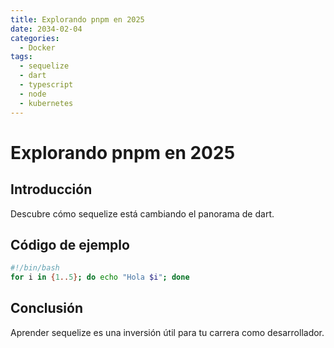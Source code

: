 ```yaml
---
title: Explorando pnpm en 2025
date: 2034-02-04
categories:
  - Docker
tags:
  - sequelize
  - dart
  - typescript
  - node
  - kubernetes
---
```


# Explorando pnpm en 2025

## Introducción

Descubre cómo sequelize está cambiando el panorama de dart.

## Código de ejemplo

```bash
#!/bin/bash
for i in {1..5}; do echo "Hola $i"; done
```

## Conclusión

Aprender sequelize es una inversión útil para tu carrera como desarrollador.